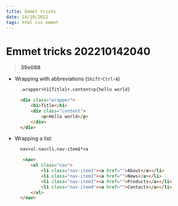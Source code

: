 ```yaml
---
title: Emmet tricks
date: 14/10/2022
tags: html css emmet
---
```


# **Emmet tricks** 202210142040 
> **39e088**

- Wrapping with abbreviations (`Shift`-`Ctrl`-`A`)
  ```html
    .wrapper>h1{Title}+.content>p{hello world}

    <div class="wrapper">
    	<h1>Title</h1>
    	<div class="content">
    		<p>Hello world</p>
    	</div>
    </div>
  ```  
- Wrapping a list:
  ```html
    nav>ul.nav>li.nav-item$*>a

     <nav>
    	<ul class="nav">
    		<li class="nav-item1"><a href="">About</a></li>
    		<li class="nav-item2"><a href="">News</a></li>
    		<li class="nav-item3"><a href="">Products</a></li>
    		<li class="nav-item4"><a href="">Contacts</a></li>
    	</ul>
    </nav>
  ```
